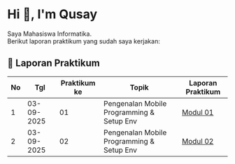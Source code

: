 # Hi 👋, I'm Qusay

Saya Mahasiswa Informatika.  
Berikut laporan praktikum yang sudah saya kerjakan:

## 📑 Laporan Praktikum

| No | Tgl        | Praktikum ke | Topik                                      | Laporan Praktikum    | 
|----|------------|--------------|--------------------------------------------|-------------|
| 1  | 03-09-2025 | 01           | Pengenalan Mobile Programming & Setup Env  | [Modul 01](link_modul_01) | 
| 2  | 03-09-2025 | 02           | Pengenalan Mobile Programming & Setup Env  | [Modul 02](link_modul_02) | 
